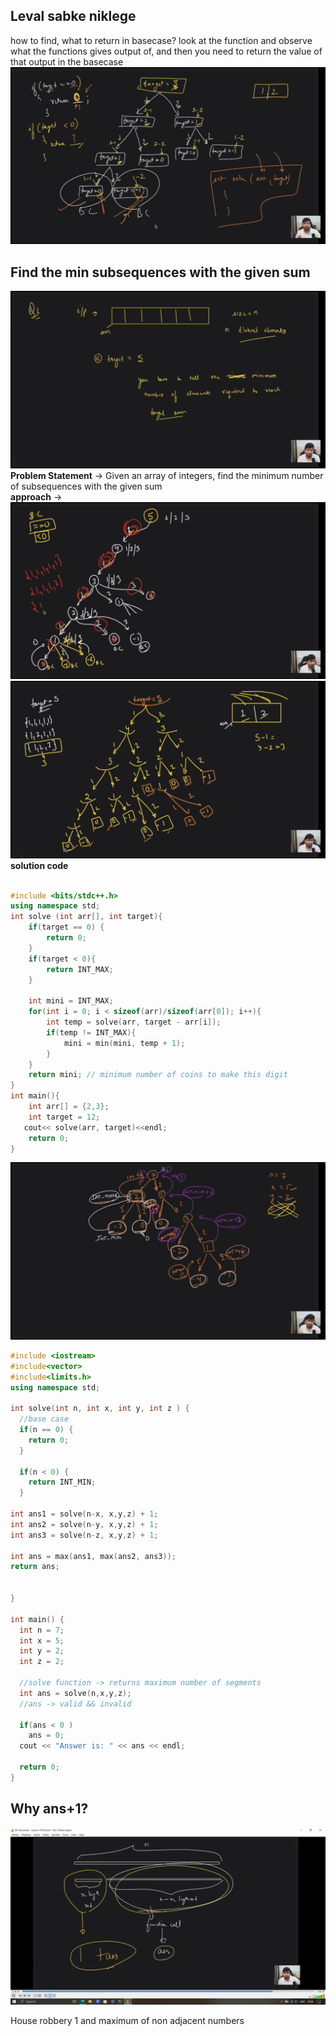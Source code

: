 ## Leval sabke niklege

how to find, what to return in basecase?
look at the function and observe what the functions gives output of, and then you need to return the value of that output in the basecase
![subsequence](/Recursion/Self%20Notes/image%20copy%207.png)

## Find the min subsequences with the given sum
![subsequence](/Recursion/Self%20Notes/image%20copy%204.png)
__Problem Statement__ -> Given an array of integers, find the minimum number of subsequences with the given sum  
__approach__ -> 
![subsequence](/Recursion/Self%20Notes/image%20copy%205.png)
![subsequence](/Recursion/Self%20Notes/image%20copy%206.png)
__solution code__

```cpp

#include <bits/stdc++.h>
using namespace std;
int solve (int arr[], int target){
    if(target == 0) {
        return 0;
    }
    if(target < 0){
        return INT_MAX;
    }

    int mini = INT_MAX;
    for(int i = 0; i < sizeof(arr)/sizeof(arr[0]); i++){
        int temp = solve(arr, target - arr[i]);
        if(temp != INT_MAX){
            mini = min(mini, temp + 1);
        }
    }
    return mini; // minimum number of coins to make this digit
}
int main(){
    int arr[] = {2,3};
    int target = 12;
   cout<< solve(arr, target)<<endl;
    return 0;
}
```

![alt text](image.png)

```cpp
#include <iostream>
#include<vector>
#include<limits.h>
using namespace std;

int solve(int n, int x, int y, int z ) {
  //base case
  if(n == 0) {
    return 0;
  }

  if(n < 0) {
    return INT_MIN;
  }

int ans1 = solve(n-x, x,y,z) + 1;
int ans2 = solve(n-y, x,y,z) + 1;
int ans3 = solve(n-z, x,y,z) + 1;

int ans = max(ans1, max(ans2, ans3));
return ans;


}

int main() {
  int n = 7;
  int x = 5;
  int y = 2;
  int z = 2;

  //solve function -> returns maximum number of segments
  int ans = solve(n,x,y,z);
  //ans -> valid && invalid

  if(ans < 0 )
    ans = 0; 
  cout << "Answer is: " << ans << endl;

  return 0;
}
```

## Why ans+1?
![alt text](image-1.png)

House robbery 1 and maximum of non adjacent numbers
